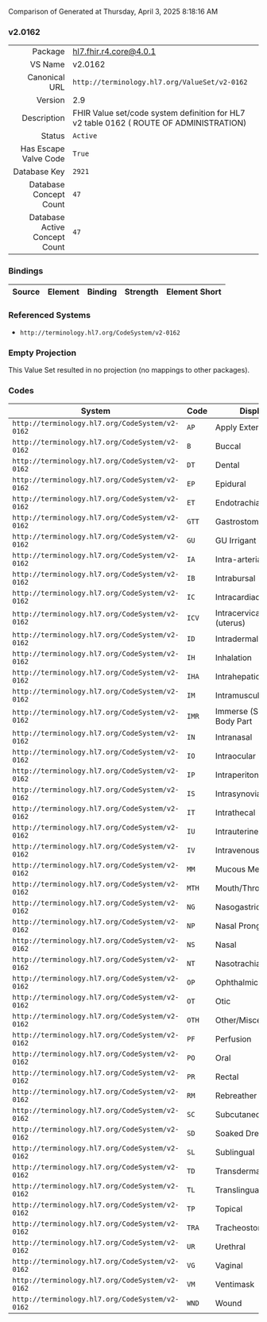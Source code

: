 Comparison of 
Generated at Thursday, April 3, 2025 8:18:16 AM

### v2.0162

|      |     |
| ---: | --- |
| Package | hl7.fhir.r4.core@4.0.1 |
| VS Name | v2.0162 |
| Canonical URL | `http://terminology.hl7.org/ValueSet/v2-0162` |
| Version | 2.9 |
| Description | FHIR Value set/code system definition for HL7 v2 table 0162 ( ROUTE OF ADMINISTRATION) |
| Status | `Active` |
| Has Escape Valve Code | `True` |
| Database Key | `2921` |
| Database Concept Count | `47` |
| Database Active Concept Count | `47` |
### Bindings

| Source | Element | Binding | Strength | Element Short |
| ------ | ------- | ------- | -------- | ------------- |

### Referenced Systems

* `http://terminology.hl7.org/CodeSystem/v2-0162`
### Empty Projection

This Value Set resulted in no projection (no mappings to other packages).

### Codes

| System | Code | Display |
| ------ | ---- | ------- |
| `http://terminology.hl7.org/CodeSystem/v2-0162` | `AP` | Apply Externally |
| `http://terminology.hl7.org/CodeSystem/v2-0162` | `B` | Buccal |
| `http://terminology.hl7.org/CodeSystem/v2-0162` | `DT` | Dental |
| `http://terminology.hl7.org/CodeSystem/v2-0162` | `EP` | Epidural |
| `http://terminology.hl7.org/CodeSystem/v2-0162` | `ET` | Endotrachial Tube |
| `http://terminology.hl7.org/CodeSystem/v2-0162` | `GTT` | Gastrostomy Tube |
| `http://terminology.hl7.org/CodeSystem/v2-0162` | `GU` | GU Irrigant |
| `http://terminology.hl7.org/CodeSystem/v2-0162` | `IA` | Intra-arterial |
| `http://terminology.hl7.org/CodeSystem/v2-0162` | `IB` | Intrabursal |
| `http://terminology.hl7.org/CodeSystem/v2-0162` | `IC` | Intracardiac |
| `http://terminology.hl7.org/CodeSystem/v2-0162` | `ICV` | Intracervical (uterus) |
| `http://terminology.hl7.org/CodeSystem/v2-0162` | `ID` | Intradermal |
| `http://terminology.hl7.org/CodeSystem/v2-0162` | `IH` | Inhalation |
| `http://terminology.hl7.org/CodeSystem/v2-0162` | `IHA` | Intrahepatic Artery |
| `http://terminology.hl7.org/CodeSystem/v2-0162` | `IM` | Intramuscular |
| `http://terminology.hl7.org/CodeSystem/v2-0162` | `IMR` | Immerse (Soak) Body Part |
| `http://terminology.hl7.org/CodeSystem/v2-0162` | `IN` | Intranasal |
| `http://terminology.hl7.org/CodeSystem/v2-0162` | `IO` | Intraocular |
| `http://terminology.hl7.org/CodeSystem/v2-0162` | `IP` | Intraperitoneal |
| `http://terminology.hl7.org/CodeSystem/v2-0162` | `IS` | Intrasynovial |
| `http://terminology.hl7.org/CodeSystem/v2-0162` | `IT` | Intrathecal |
| `http://terminology.hl7.org/CodeSystem/v2-0162` | `IU` | Intrauterine |
| `http://terminology.hl7.org/CodeSystem/v2-0162` | `IV` | Intravenous |
| `http://terminology.hl7.org/CodeSystem/v2-0162` | `MM` | Mucous Membrane |
| `http://terminology.hl7.org/CodeSystem/v2-0162` | `MTH` | Mouth/Throat |
| `http://terminology.hl7.org/CodeSystem/v2-0162` | `NG` | Nasogastric |
| `http://terminology.hl7.org/CodeSystem/v2-0162` | `NP` | Nasal Prongs |
| `http://terminology.hl7.org/CodeSystem/v2-0162` | `NS` | Nasal |
| `http://terminology.hl7.org/CodeSystem/v2-0162` | `NT` | Nasotrachial Tube |
| `http://terminology.hl7.org/CodeSystem/v2-0162` | `OP` | Ophthalmic |
| `http://terminology.hl7.org/CodeSystem/v2-0162` | `OT` | Otic |
| `http://terminology.hl7.org/CodeSystem/v2-0162` | `OTH` | Other/Miscellaneous |
| `http://terminology.hl7.org/CodeSystem/v2-0162` | `PF` | Perfusion |
| `http://terminology.hl7.org/CodeSystem/v2-0162` | `PO` | Oral |
| `http://terminology.hl7.org/CodeSystem/v2-0162` | `PR` | Rectal |
| `http://terminology.hl7.org/CodeSystem/v2-0162` | `RM` | Rebreather Mask |
| `http://terminology.hl7.org/CodeSystem/v2-0162` | `SC` | Subcutaneous |
| `http://terminology.hl7.org/CodeSystem/v2-0162` | `SD` | Soaked Dressing |
| `http://terminology.hl7.org/CodeSystem/v2-0162` | `SL` | Sublingual |
| `http://terminology.hl7.org/CodeSystem/v2-0162` | `TD` | Transdermal |
| `http://terminology.hl7.org/CodeSystem/v2-0162` | `TL` | Translingual |
| `http://terminology.hl7.org/CodeSystem/v2-0162` | `TP` | Topical |
| `http://terminology.hl7.org/CodeSystem/v2-0162` | `TRA` | Tracheostomy |
| `http://terminology.hl7.org/CodeSystem/v2-0162` | `UR` | Urethral |
| `http://terminology.hl7.org/CodeSystem/v2-0162` | `VG` | Vaginal |
| `http://terminology.hl7.org/CodeSystem/v2-0162` | `VM` | Ventimask |
| `http://terminology.hl7.org/CodeSystem/v2-0162` | `WND` | Wound |
